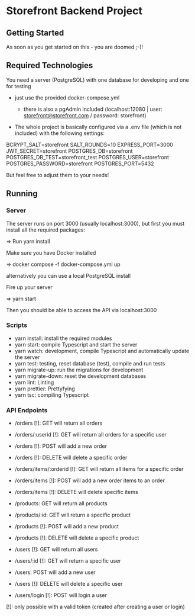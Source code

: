 # Storefront Backend Project

## Getting Started

As soon as you get started on this - you are doomed ;-)!

## Required Technologies

You need a server (PostgreSQL) with one database for developing and one for testing

- just use the provided docker-compose.yml

  - there is also a pgAdmin included (localhost:12080 | user: storefront@storefront.com / password: storefront)

- The whole project is basically configured via a .env file (which is not included) with the following settings:

BCRYPT_SALT=storefront
SALT_ROUNDS=10
EXPRESS_PORT=3000
JWT_SECRET=storefront
POSTGRES_DB=storefront
POSTGRES_DB_TEST=storefront_test
POSTGRES_USER=storefront
POSTGRES_PASSWORD=storefront
POSTGRES_PORT=5432

But feel free to adjust them to your needs!


## Running

### Server

The server runs on port 3000 (usually localhost:3000), but first you must install all the required packages:

=> Run yarn install

Make sure you have Docker installed

=> docker compose -f docker-compose.yml up

alternatively you can use a local PostgreSQL install

Fire up your server

=> yarn start

Then you should be able to access the API via localhost:3000

### Scripts

- yarn install: install the required modules
- yarn start: compile Typescript and start the server
- yarn watch: development, compile Typescript and automatically update the server
- yarn test: testing, reset database (test), compile and run tests
- yarn migrate-up: run the migrations for development
- yarn migrate-down: reset the development databases
- yarn lint: Linting
- yarn prettier: Prettyfying
- yarn tsc: compiling Typescript


### API Endpoints

- /orders [!]: GET will return all orders
- /orders/:userid [!]: GET will return all orders for a specific user
- /orders [!]: POST will add a new order
- /orders [!]: DELETE will delete a specific order
- /orders/items/:orderid [!]: GET will return all items for a specific order
- /orders/items [!]: POST will add a new order items to an order
- /orders/items [!]: DELETE will delete specific items

- /products: GET will return all products
- /products/\:id: GET will return a specific product
- /products [!]: POST will add a new product
- /products [!]: DELETE will delete a specific product

- /users [!]: GET will return all users
- /users/:id  [!]: GET will return a specific user
- /users: POST will add a new user
- /users [!]: DELETE will delete a specific user
- /users/login [!]: POST will login a user

[!]: only possible with a valid token (created after creating a user or login)
